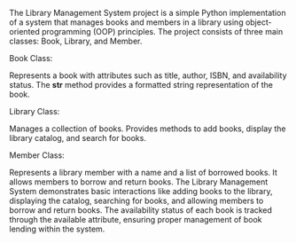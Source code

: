 The Library Management System project is a simple Python implementation of a system that manages books and members in a library using 
object-oriented programming (OOP) principles. The project consists of three main classes: Book, Library, and Member.

Book Class:

Represents a book with attributes such as title, author, ISBN, and availability status.
The __str__ method provides a formatted string representation of the book.

Library Class:

Manages a collection of books.
Provides methods to add books, display the library catalog, and search for books.

Member Class:

Represents a library member with a name and a list of borrowed books.
It allows members to borrow and return books.
The Library Management System demonstrates basic interactions like adding books to the library, displaying the catalog, searching for books, 
and allowing members to borrow and return books. The availability status of each book is tracked through the available attribute, ensuring 
proper management of book lending within the system.
